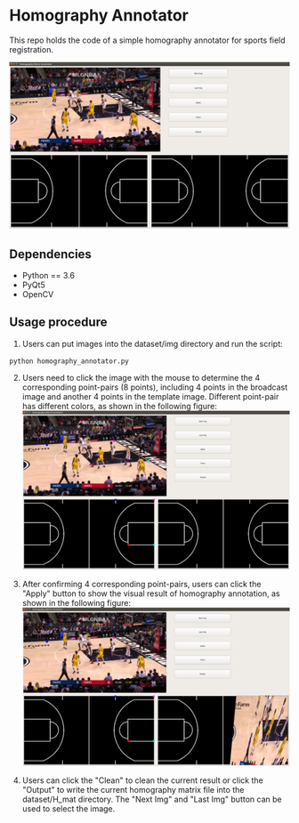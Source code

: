 # Homography Annotator

This repo holds the code of a simple homography annotator for sports field registration.

![Figure0](./pics/figure0.png)

## Dependencies

* Python == 3.6
* PyQt5
* OpenCV

## Usage procedure

1. Users can put images into the dataset/img directory and run the script:
```
python homography_annotator.py
```

2. Users need to click the image with the mouse to determine the 4 corresponding point-pairs (8 points), including 4 points in the broadcast image and another 4 points in the template image. Different point-pair has different colors, as shown in the following figure:
![Figure1](./pics/figure1.png)

3. After confirming 4 corresponding point-pairs, users can click the "Apply" button to show the visual result of homography annotation, as shown in the following figure:
![Figure2](./pics/figure2.png)

4. Users can click the "Clean" to clean the current result or click the "Output" to write the current homography matrix file into the dataset/H_mat directory. The "Next Img" and "Last Img" button can be used to select the image. 
